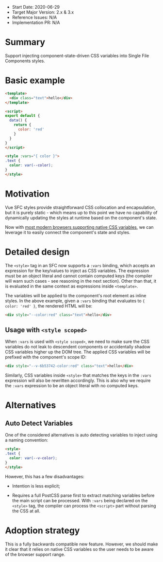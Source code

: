 - Start Date: 2020-06-29
- Target Major Version: 2.x & 3.x
- Reference Issues: N/A
- Implementation PR: N/A

# Summary

Support injecting component-state-driven CSS variables into Single File Components styles.

# Basic example

```html
<template>
  <div class="text">hello</div>
</template>

<script>
export default {
  data() {
    return {
      color: 'red'
    }
  }
}
</script>

<style :vars="{ color }">
.text {
  color: var(--color);
}
</style>
```

# Motivation

Vue SFC styles provide straightforward CSS collocation and encapsulation, but it is purely static - which means up to this point we have no capability of dynamically updating the styles at runtime based on the component's state.

Now with [most modern browsers supporting native CSS variables](https://caniuse.com/#feat=css-variables), we can leverage it to easily connect the component's state and styles.

# Detailed design

The `<style>` tag in an SFC now supports a `:vars` binding, which accepts an expression for the key/values to inject as CSS variables. The expression must be an object literal and cannot contain computed keys (the compiler will warn such cases - see reasoning in the next section). Other than that, it is evaluated in the same context as expressions inside `<template>`.

The variables will be applied to the component's root element as inline styles. In the above example, given a `:vars` binding that evaluates to `{ color: 'red' }`, the rendered HTML will be:

```html
<div style="--color:red" class="text">hello</div>
```

## Usage with `<style scoped>`

When `:vars` is used with `<style scoped>`, we need to make sure the CSS variables do not leak to descendent components or accidentally shadow CSS variables higher up the DOM tree. The applied CSS variables will be prefixed with the component's scope ID:

```html
<div style="--v-6b53742-color:red" class="text">hello</div>
```

Similarly, CSS variables inside `<style>` that matches the keys in the `:vars` expression will also be rewritten accordingly. This is also why we require the `:vars` expression to be an object literal with no computed keys.

# Alternatives

## Auto Detect Variables

One of the considered alternatives is auto detecting variables to inject using a naming convention:

```html
<style>
.text {
  color: var(--v-color);
}
</style>
```

However, this has a few disadvantages:

- Intention is less explicit;

- Requires a full PostCSS parse first to extract matching variables before the main script can be processed. With `:vars` being declared on the `<style>` tag, the compiler can process the `<script>` part without parsing the CSS at all.

# Adoption strategy

This is a fully backwards compatible new feature. However, we should make it clear that it relies on native CSS variables so the user needs to be aware of the browser support range.

